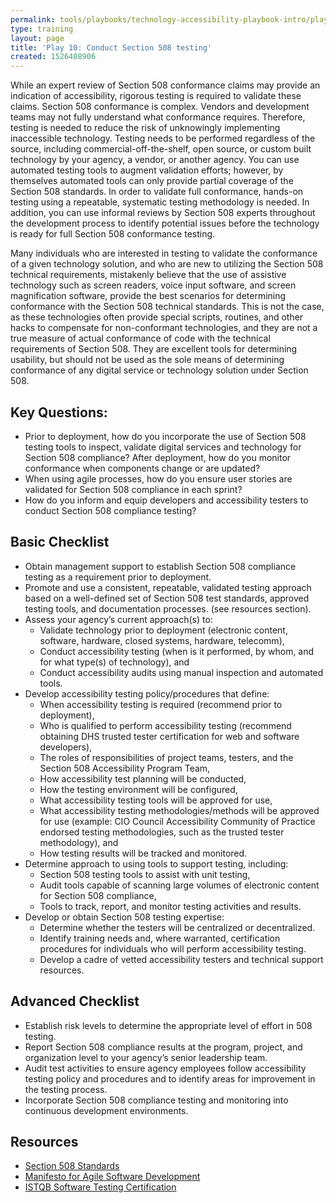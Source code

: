```yaml
---
permalink: tools/playbooks/technology-accessibility-playbook-intro/play10/
type: training
layout: page
title: 'Play 10: Conduct Section 508 testing'
created: 1526408906
---
```


While an expert review of Section 508 conformance claims may provide an indication of accessibility, rigorous testing is required to validate these claims. Section 508 conformance is complex. Vendors and development teams may not fully understand what conformance requires. Therefore, testing is needed to reduce the risk of unknowingly implementing inaccessible technology. Testing needs to be performed regardless of the source, including commercial-off-the-shelf, open source, or custom built technology by your agency, a vendor, or another agency. You can use automated testing tools to augment validation efforts; however, by themselves automated tools can only provide partial coverage of the Section 508 standards. In order to validate full conformance, hands-on testing using a repeatable, systematic testing methodology is needed. In addition, you can use informal reviews by Section 508 experts throughout the development process to identify potential issues before the technology is ready for full Section 508 conformance testing.

Many individuals who are interested in testing to validate the conformance of a given technology solution, and who are new to utilizing the Section 508 technical requirements, mistakenly believe that the use of assistive technology such as screen readers, voice input software, and screen magnification software, provide the best scenarios for determining conformance with the Section 508 technical standards. This is not the case, as these technologies often provide special scripts, routines, and other hacks to compensate for non-conformant technologies, and they are not a true measure of actual conformance of code with the technical requirements of Section 508. They are excellent tools for determining usability, but should not be used as the sole means of determining conformance of any digital service or technology solution under Section 508.

## Key Questions:

  * Prior to deployment, how do you incorporate the use of Section 508 testing tools to inspect, validate digital services and technology for Section 508 compliance? After deployment, how do you monitor conformance when components change or are updated?
  * When using agile processes, how do you ensure user stories are validated for Section 508 compliance in each sprint?
  * How do you inform and equip developers and accessibility testers to conduct Section 508 compliance testing?

## Basic Checklist

  * Obtain management support to establish Section 508 compliance testing as a requirement prior to deployment.
  * Promote and use a consistent, repeatable, validated testing approach based on a well-defined set of Section 508 test standards, approved testing tools, and documentation processes. (see resources section).
  * Assess your agency&rsquo;s current approach(s) to:
      * Validate technology prior to deployment (electronic content, software, hardware, closed systems, hardware, telecomm),
      * Conduct accessibility testing (when is it performed, by whom, and for what type(s) of technology), and
      * Conduct accessibility audits using manual inspection and automated tools.
  * Develop accessibility testing policy/procedures that define:
      * When accessibility testing is required (recommend prior to deployment),
      * Who is qualified to perform accessibility testing (recommend obtaining DHS trusted tester certification for web and software developers),
      * The roles of responsibilities of project teams, testers, and the Section 508 Accessibility Program Team,
      * How accessibility test planning will be conducted,
      * How the testing environment will be configured,
      * What accessibility testing tools will be approved for use,
      * What accessibility testing methodologies/methods will be approved for use (example: CIO Council Accessibility Community of Practice endorsed testing methodologies, such as the trusted tester methodology), and
      * How testing results will be tracked and monitored.
  * Determine approach to using tools to support testing, including:
      * Section 508 testing tools to assist with unit testing,
      * Audit tools capable of scanning large volumes of electronic content for Section 508 compliance,
      * Tools to track, report, and monitor testing activities and results.
  * Develop or obtain Section 508 testing expertise:
      * Determine whether the testers will be centralized or decentralized.
      * Identify training needs and, where warranted, certification procedures for individuals who will perform accessibility testing.
      * Develop a cadre of vetted accessibility testers and technical support resources.&nbsp;

## Advanced Checklist

  * Establish risk levels to determine the appropriate level of effort in 508 testing.
  * Report Section 508 compliance results at the program, project, and organization level to your agency&rsquo;s senior leadership team.
  * Audit test activities to ensure agency employees follow accessibility testing policy and procedures and to identify areas for improvement in the testing process.
  * Incorporate Section 508 compliance testing and monitoring into continuous development environments.

## Resources

  * [Section 508 Standards][1]
  * [Manifesto for Agile Software Development][2]
  * [ISTQB Software Testing Certification][3]

&nbsp;

 [1]: https://www.access-board.gov/guidelines-and-standards/communications-and-it/about-the-section-508-standards/section-508-standards
 [2]: http://www.agilemanifesto.org/
 [3]: http://www.astqb.org/get-certified/istqb-syllabi-the-istqb-software-tester-certification-body-of-knowledge/